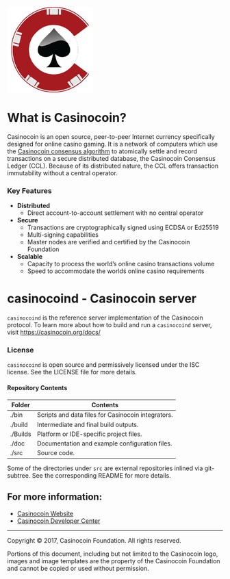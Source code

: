 ![Casinocoin](/images/casinocoin.png)

# What is Casinocoin?
Casinocoin is an open source, peer-to-peer Internet currency specifically designed for online casino gaming. It is a network of computers which use the [Casinocoin consensus algorithm](https://www.youtube.com/watch?v=pj1QVb1vlC0) to atomically settle and record
transactions on a secure distributed database, the Casinocoin Consensus Ledger (CCL).
Because of its distributed nature, the CCL offers transaction immutability
without a central operator.

### Key Features
- **Distributed**
  - Direct account-to-account settlement with no central operator
- **Secure**
  - Transactions are cryptographically signed using ECDSA or Ed25519
  - Multi-signing capabilities
  - Master nodes are verified and certified by the Casinocoin Foundation
- **Scalable**
  - Capacity to process the world’s online casino transactions volume
  - Speed to accommodate the worldś online casino requirements

# casinocoind - Casinocoin server
`casinocoind` is the reference server implementation of the Casinocoin
protocol. To learn more about how to build and run a `casinocoind`
server, visit https://casinocoin.org/docs/

### License
`casinocoind` is open source and permissively licensed under the
ISC license. See the LICENSE file for more details.

#### Repository Contents

| Folder  | Contents |
|---------|----------|
| ./bin   | Scripts and data files for Casinocoin integrators. |
| ./build | Intermediate and final build outputs.              |
| ./Builds| Platform or IDE-specific project files.            |
| ./doc   | Documentation and example configuration files.     |
| ./src   | Source code.                                       |

Some of the directories under `src` are external repositories inlined via
git-subtree. See the corresponding README for more details.

## For more information:

* [Casinocoin Website](http://www.casinocoin.org)
* [Casinocoin Developer Center](http://dev.casinocoin.org)

- - -

Copyright © 2017, Casinocoin Foundation. All rights reserved.

Portions of this document, including but not limited to the Casinocoin logo,
images and image templates are the property of the Casinocoin Foundation
and cannot be copied or used without permission.

